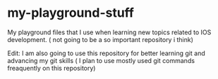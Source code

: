 # my-playground-stuff
My playground files that I use when learning new topics related to IOS development. ( not going to be a so important repository i think)


Edit: I am also going to use this repository for better learning git and advancing my git skills ( I plan to use mostly used git commands freaquently on this repository)
